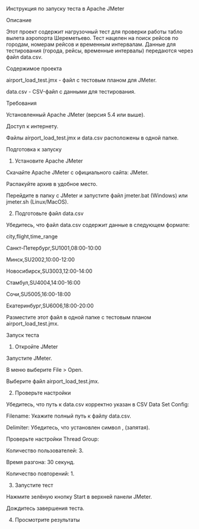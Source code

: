 Инструкция по запуску теста в Apache JMeter

Описание

Этот проект содержит нагрузочный тест для проверки работы табло вылета аэропорта Шереметьево. Тест нацелен на поиск рейсов по городам, номерам рейсов и временным интервалам. Данные для тестирования (города, рейсы, временные интервалы) передаются через файл data.csv.

Содержимое проекта

airport_load_test.jmx - файл с тестовым планом для JMeter.

data.csv - CSV-файл с данными для тестирования.

Требования

Установленный Apache JMeter (версия 5.4 или выше).

Доступ к интернету.

Файлы airport_load_test.jmx и data.csv расположены в одной папке.

Подготовка к запуску

1. Установите Apache JMeter

Скачайте Apache JMeter с официального сайта: JMeter.

Распакуйте архив в удобное место.

Перейдите в папку с JMeter и запустите файл jmeter.bat (Windows) или jmeter.sh (Linux/MacOS).

2. Подготовьте файл data.csv

Убедитесь, что файл data.csv содержит данные в следующем формате:

city,flight,time_range

Санкт-Петербург,SU1001,08:00-10:00

Минск,SU2002,10:00-12:00

Новосибирск,SU3003,12:00-14:00

Стамбул,SU4004,14:00-16:00

Сочи,SU5005,16:00-18:00

Екатеринбург,SU6006,18:00-20:00


Разместите этот файл в одной папке с тестовым планом airport_load_test.jmx.

Запуск теста

1. Откройте JMeter

Запустите JMeter.

В меню выберите File > Open.

Выберите файл airport_load_test.jmx.

2. Проверьте настройки

Убедитесь, что путь к data.csv корректно указан в CSV Data Set Config:

Filename: Укажите полный путь к файлу data.csv.

Delimiter: Убедитесь, что установлен символ , (запятая).

Проверьте настройки Thread Group:

Количество пользователей: 3.

Время разгона: 30 секунд.

Количество повторений: 1.

3. Запустите тест

Нажмите зелёную кнопку Start в верхней панели JMeter.

Дождитесь завершения теста.

4. Просмотрите результаты



